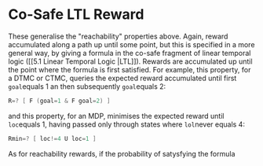 # Co-Safe LTL Reward

These generalise the "reachability" properties above. Again, reward accumulated along a path up until some point, but this is specified in a more general way, by giving a formula in the co-safe fragment of linear temporal logic ([[5.1 Linear Temporal Logic |LTL]]). Rewards are accumulated  up until the point where the formula is first satisfied. For example, this property, for a DTMC or CTMC, queries the expected reward accumulated until first `goal`equals 1 an then subsequently `goal`equals 2:

```c
R=? [ F (goal=1 & F goal=2) ]
```

and this property, for an MDP, minimises the expected reward until `loc`equals 1, having passed only through states where `lol`never equals 4:

```c
Rmin=? [ loc!=4 U loc=1 ]
```

As for reachability rewards, if the probability of satysfying the formula 